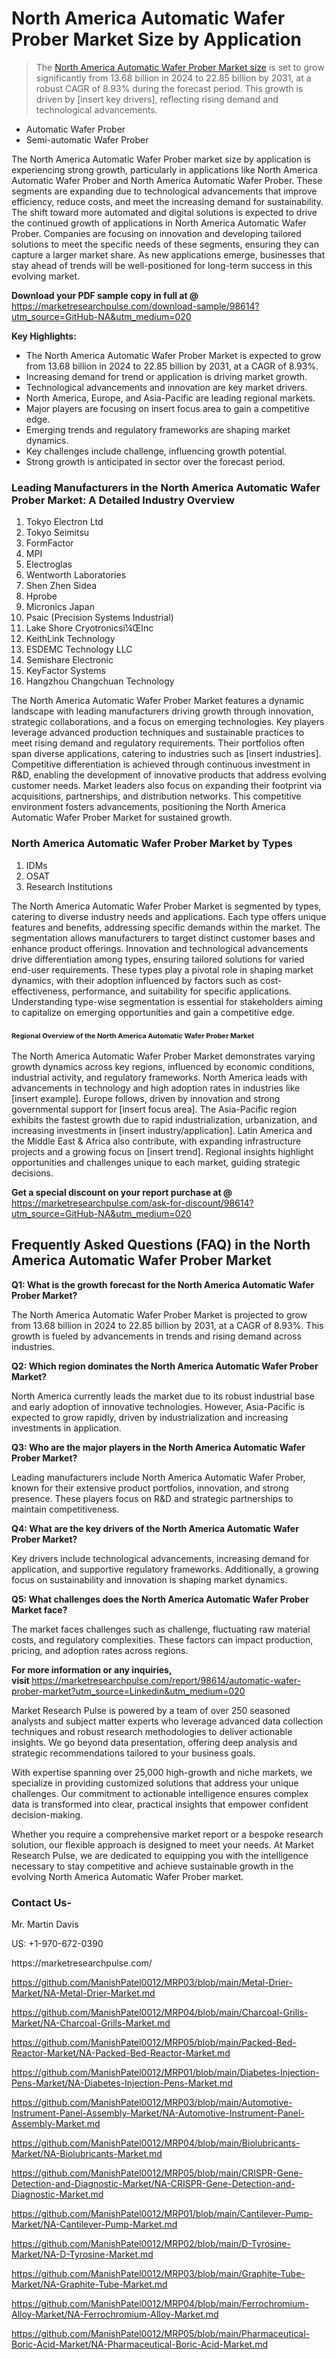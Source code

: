 <h1>North America Automatic Wafer Prober Market&nbsp;Size by Application</h1><blockquote><p>The <a href="https://marketresearchpulse.com/download-sample/98614?utm_source=GitHub-NA&amp;utm_medium=020">North America Automatic Wafer Prober Market size</a> is set to grow significantly from 13.68 billion in 2024 to 22.85 billion by 2031, at a robust CAGR of 8.93% during the forecast period. This growth is driven by [insert key drivers], reflecting rising demand and technological advancements.</p></blockquote><ul><li>Automatic Wafer Prober<li> Semi-automatic Wafer Prober</li></ul><p>The North America Automatic Wafer Prober market size by application is experiencing strong growth, particularly in applications like North America Automatic Wafer Prober and North America Automatic Wafer Prober. These segments are expanding due to technological advancements that improve efficiency, reduce costs, and meet the increasing demand for sustainability. The shift toward more automated and digital solutions is expected to drive the continued growth of applications in North America Automatic Wafer Prober. Companies are focusing on innovation and developing tailored solutions to meet the specific needs of these segments, ensuring they can capture a larger market share. As new applications emerge, businesses that stay ahead of trends will be well-positioned for long-term success in this evolving market.</p><p><strong>Download your PDF sample copy in full at @ </strong><a href="https://marketresearchpulse.com/download-sample/98614?utm_source=GitHub-NA&amp;utm_medium=020">https://marketresearchpulse.com/download-sample/98614?utm_source=GitHub-NA&amp;utm_medium=020</a></p><p><strong>Key Highlights: </strong></p><ul><li>The North America Automatic Wafer Prober Market is expected to grow from 13.68 billion in 2024 to 22.85 billion by 2031, at a CAGR of 8.93%.</li><li>Increasing demand for trend or application is driving market growth.</li><li>Technological advancements and innovation are key market drivers.</li><li>North America, Europe, and Asia-Pacific are leading regional markets.</li><li>Major players are focusing on insert focus area to gain a competitive edge.</li><li>Emerging trends and regulatory frameworks are shaping market dynamics.</li><li>Key challenges include challenge, influencing growth potential.</li><li>Strong growth is anticipated in sector over the forecast period.</li></ul><h3>Leading Manufacturers in the North America Automatic Wafer Prober Market: A Detailed Industry Overview</h3><ol><li>Tokyo Electron Ltd</li><li>Tokyo Seimitsu</li><li>FormFactor</li><li>MPI</li><li>Electroglas</li><li>Wentworth Laboratories</li><li>Shen Zhen Sidea</li><li>Hprobe</li><li>Micronics Japan</li><li>Psaic (Precision Systems Industrial)</li><li>Lake Shore Cryotronicsï¼ŒInc</li><li>KeithLink Technology</li><li>ESDEMC Technology LLC</li><li>Semishare Electronic</li><li>KeyFactor Systems</li><li>Hangzhou Changchuan Technology</li></ol><div class="flex max-w-full flex-col flex-grow"><div class="min-h-8 text-message flex w-full flex-col items-end gap-2 whitespace-normal break-words [.text-message+&amp;]:mt-5" dir="auto" data-message-author-role="assistant" data-message-id="fd8432e4-4910-450d-b182-61b7bfb0a01f" data-message-model-slug="gpt-4o"><div class="flex w-full flex-col gap-1 empty:hidden first:pt-[3px]"><div class="markdown prose w-full break-words dark:prose-invert light"><p>The North America Automatic Wafer Prober Market features a dynamic landscape with leading manufacturers driving growth through innovation, strategic collaborations, and a focus on emerging technologies. Key players leverage advanced production techniques and sustainable practices to meet rising demand and regulatory requirements. Their portfolios often span diverse applications, catering to industries such as [insert industries]. Competitive differentiation is achieved through continuous investment in R&amp;D, enabling the development of innovative products that address evolving customer needs. Market leaders also focus on expanding their footprint via acquisitions, partnerships, and distribution networks. This competitive environment fosters advancements, positioning the North America Automatic Wafer Prober Market for sustained growth.</p></div></div></div></div><h3>North America Automatic Wafer Prober Market by Types</h3><ol><li>IDMs<li> OSAT<li> Research Institutions</li></ol><div class="flex max-w-full flex-col flex-grow"><div class="min-h-8 text-message flex w-full flex-col items-end gap-2 whitespace-normal break-words [.text-message+&amp;]:mt-5" dir="auto" data-message-author-role="assistant" data-message-id="084470be-0bb7-4664-bddf-5156b4f41249" data-message-model-slug="gpt-4o-mini"><div class="flex w-full flex-col gap-1 empty:hidden first:pt-[3px]"><div class="markdown prose w-full break-words dark:prose-invert light"><p>The North America Automatic Wafer Prober Market is segmented by types, catering to diverse industry needs and applications. Each type offers unique features and benefits, addressing specific demands within the market. The segmentation allows manufacturers to target distinct customer bases and enhance product offerings. Innovation and technological advancements drive differentiation among types, ensuring tailored solutions for varied end-user requirements. These types play a pivotal role in shaping market dynamics, with their adoption influenced by factors such as cost-effectiveness, performance, and suitability for specific applications. Understanding type-wise segmentation is essential for stakeholders aiming to capitalize on emerging opportunities and gain a competitive edge.</p></div></div></div></div><h3><span style="font-size: 11px;">Regional Overview of the North America Automatic Wafer Prober Market</span></h3><div class="flex max-w-full flex-col flex-grow"><div class="min-h-8 text-message flex w-full flex-col items-end gap-2 whitespace-normal break-words [.text-message+&amp;]:mt-5" dir="auto" data-message-author-role="assistant" data-message-id="e9038762-ce64-4e30-91c9-9bd413514231" data-message-model-slug="gpt-4o-mini"><div class="flex w-full flex-col gap-1 empty:hidden first:pt-[3px]"><div class="markdown prose w-full break-words dark:prose-invert light"><p>The North America Automatic Wafer Prober Market demonstrates varying growth dynamics across key regions, influenced by economic conditions, industrial activity, and regulatory frameworks. North America leads with advancements in technology and high adoption rates in industries like [insert example]. Europe follows, driven by innovation and strong governmental support for [insert focus area]. The Asia-Pacific region exhibits the fastest growth due to rapid industrialization, urbanization, and increasing investments in [insert industry/application]. Latin America and the Middle East &amp; Africa also contribute, with expanding infrastructure projects and a growing focus on [insert trend]. Regional insights highlight opportunities and challenges unique to each market, guiding strategic decisions.</p></div></div></div></div><p><strong>Get a special discount on your report purchase at @ </strong><a href="https://marketresearchpulse.com/ask-for-discount/98614?utm_source=GitHub-NA&amp;utm_medium=020">https://marketresearchpulse.com/ask-for-discount/98614?utm_source=GitHub-NA&amp;utm_medium=020</a></p><h2>Frequently Asked Questions (FAQ) in the North America Automatic Wafer Prober Market</h2><p><strong>Q1: What is the growth forecast for the North America Automatic Wafer Prober Market?</strong></p><p>The North America Automatic Wafer Prober Market is projected to grow from 13.68 billion in 2024 to 22.85 billion by 2031, at a CAGR of 8.93%. This growth is fueled by advancements in trends and rising demand across industries.</p><p><strong>Q2: Which region dominates the North America Automatic Wafer Prober Market?</strong></p><p>North America currently leads the market due to its robust industrial base and early adoption of innovative technologies. However, Asia-Pacific is expected to grow rapidly, driven by industrialization and increasing investments in application.</p><p><strong>Q3: Who are the major players in the North America Automatic Wafer Prober Market?</strong></p><p>Leading manufacturers include North America Automatic Wafer Prober, known for their extensive product portfolios, innovation, and strong presence. These players focus on R&amp;D and strategic partnerships to maintain competitiveness.</p><p><strong>Q4: What are the key drivers of the North America Automatic Wafer Prober Market?</strong></p><p>Key drivers include technological advancements, increasing demand for application, and supportive regulatory frameworks. Additionally, a growing focus on sustainability and innovation is shaping market dynamics.</p><p><strong>Q5: What challenges does the North America Automatic Wafer Prober Market face?</strong></p><p>The market faces challenges such as challenge, fluctuating raw material costs, and regulatory complexities. These factors can impact production, pricing, and adoption rates across regions.</p><p><strong>For more information or any inquiries, visit&nbsp;</strong><a href="https://marketresearchpulse.com/report/98614/automatic-wafer-prober-market?utm_source=Linkedin&utm_medium=020">https://marketresearchpulse.com/report/98614/automatic-wafer-prober-market?utm_source=Linkedin&utm_medium=020</a></p><p>Market Research Pulse is powered by a team of over 250 seasoned analysts and subject matter experts who leverage advanced data collection techniques and robust research methodologies to deliver actionable insights. We go beyond data presentation, offering deep analysis and strategic recommendations tailored to your business goals.</p><p>With expertise spanning over 25,000 high-growth and niche markets, we specialize in providing customized solutions that address your unique challenges. Our commitment to actionable intelligence ensures complex data is transformed into clear, practical insights that empower confident decision-making.</p><p>Whether you require a comprehensive market report or a bespoke research solution, our flexible approach is designed to meet your needs. At Market Research Pulse, we are dedicated to equipping you with the intelligence necessary to stay competitive and achieve sustainable growth in the evolving North America Automatic Wafer Prober market.</p><h3><strong>Contact Us-</strong></h3><p>Mr. Martin Davis</p><p>US: +1-970-672-0390</p><p>https://marketresearchpulse.com/</p><p><a href="https://github.com/ManishPatel0012/MRP03/blob/main/Metal-Drier-Market/NA-Metal-Drier-Market.md">https://github.com/ManishPatel0012/MRP03/blob/main/Metal-Drier-Market/NA-Metal-Drier-Market.md</a></p><p><a href="https://github.com/ManishPatel0012/MRP04/blob/main/Charcoal-Grills-Market/NA-Charcoal-Grills-Market.md">https://github.com/ManishPatel0012/MRP04/blob/main/Charcoal-Grills-Market/NA-Charcoal-Grills-Market.md</a></p><p><a href="https://github.com/ManishPatel0012/MRP05/blob/main/Packed-Bed-Reactor-Market/NA-Packed-Bed-Reactor-Market.md">https://github.com/ManishPatel0012/MRP05/blob/main/Packed-Bed-Reactor-Market/NA-Packed-Bed-Reactor-Market.md</a></p><p><a href="https://github.com/ManishPatel0012/MRP01/blob/main/Diabetes-Injection-Pens-Market/NA-Diabetes-Injection-Pens-Market.md">https://github.com/ManishPatel0012/MRP01/blob/main/Diabetes-Injection-Pens-Market/NA-Diabetes-Injection-Pens-Market.md</a></p><p><a href="https://github.com/ManishPatel0012/MRP03/blob/main/Automotive-Instrument-Panel-Assembly-Market/NA-Automotive-Instrument-Panel-Assembly-Market.md">https://github.com/ManishPatel0012/MRP03/blob/main/Automotive-Instrument-Panel-Assembly-Market/NA-Automotive-Instrument-Panel-Assembly-Market.md</a></p><p><a href="https://github.com/ManishPatel0012/MRP04/blob/main/Biolubricants-Market/NA-Biolubricants-Market.md">https://github.com/ManishPatel0012/MRP04/blob/main/Biolubricants-Market/NA-Biolubricants-Market.md</a></p><p><a href="https://github.com/ManishPatel0012/MRP05/blob/main/CRISPR-Gene-Detection-and-Diagnostic-Market/NA-CRISPR-Gene-Detection-and-Diagnostic-Market.md">https://github.com/ManishPatel0012/MRP05/blob/main/CRISPR-Gene-Detection-and-Diagnostic-Market/NA-CRISPR-Gene-Detection-and-Diagnostic-Market.md</a></p><p><a href="https://github.com/ManishPatel0012/MRP01/blob/main/Cantilever-Pump-Market/NA-Cantilever-Pump-Market.md">https://github.com/ManishPatel0012/MRP01/blob/main/Cantilever-Pump-Market/NA-Cantilever-Pump-Market.md</a></p><p><a href="https://github.com/ManishPatel0012/MRP02/blob/main/D-Tyrosine-Market/NA-D-Tyrosine-Market.md">https://github.com/ManishPatel0012/MRP02/blob/main/D-Tyrosine-Market/NA-D-Tyrosine-Market.md</a></p><p><a href="https://github.com/ManishPatel0012/MRP03/blob/main/Graphite-Tube-Market/NA-Graphite-Tube-Market.md">https://github.com/ManishPatel0012/MRP03/blob/main/Graphite-Tube-Market/NA-Graphite-Tube-Market.md</a></p><p><a href="https://github.com/ManishPatel0012/MRP04/blob/main/Ferrochromium-Alloy-Market/NA-Ferrochromium-Alloy-Market.md">https://github.com/ManishPatel0012/MRP04/blob/main/Ferrochromium-Alloy-Market/NA-Ferrochromium-Alloy-Market.md</a></p><p><a href="https://github.com/ManishPatel0012/MRP05/blob/main/Pharmaceutical-Boric-Acid-Market/NA-Pharmaceutical-Boric-Acid-Market.md">https://github.com/ManishPatel0012/MRP05/blob/main/Pharmaceutical-Boric-Acid-Market/NA-Pharmaceutical-Boric-Acid-Market.md</a></p>
